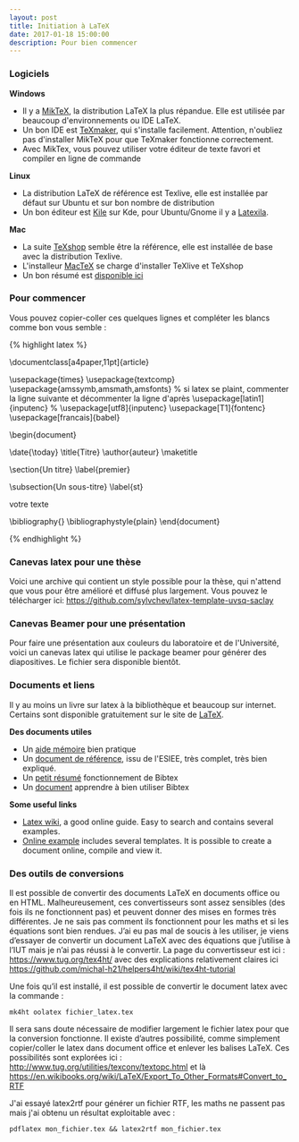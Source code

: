 ```yaml
---
layout: post
title: Initiation à LaTeX
date: 2017-01-18 15:00:00
description: Pour bien commencer
---
```


### Logiciels 
__Windows__
- Il y a [MikTeX](http://miktex.org/), la distribution LaTeX la plus répandue. Elle est utilisée par beaucoup d'environnements ou IDE LaTeX.
- Un bon IDE est [TeXmaker](http://www.xm1math.net/texmaker/), qui s'installe facilement. Attention, n'oubliez pas d'installer MikTeX pour que TeXmaker fonctionne correctement.
- Avec MikTex, vous pouvez utiliser votre éditeur de texte favori et compiler en ligne de commande

__Linux__
- La distribution LaTeX de référence est Texlive, elle est installée par défaut sur Ubuntu et sur bon nombre de distribution
- Un bon éditeur est [Kile](https://kde.org/applications/office/org.kde.kile) sur Kde, pour Ubuntu/Gnome il y a [Latexila](http://projects.gnome.org/latexila/).

__Mac__
- La suite [TeXshop](http://pages.uoregon.edu/koch/texshop/) semble être la référence, elle est installée de base avec la distribution Texlive.
- L'installeur [MacTeX](http://mirror.ctan.org/systems/mac/mactex/MacTeX.pkg) se charge d'installer TeXlive et TeXshop
- Un bon résumé est [disponible ici](http://macdevcenter.com/pub/a/mac/2004/02/03/latex.html)

### Pour commencer 
 Vous pouvez copier-coller ces quelques lignes et compléter les blancs comme bon vous semble :

{% highlight latex %}

\documentclass[a4paper,11pt]{article}

\usepackage{times}
\usepackage{textcomp}
\usepackage{amssymb,amsmath,amsfonts}
% si latex se plaint, commenter la ligne suivante et décommenter la ligne d'après
\usepackage[latin1]{inputenc}
% \usepackage[utf8]{inputenc}
\usepackage[T1]{fontenc}
\usepackage[francais]{babel}

\begin{document}

\date{\today}
\title{Titre}
\author{auteur}
\maketitle

\section{Un titre}
\label{premier}

\subsection{Un sous-titre}
\label{st}

votre texte

\bibliography{<mettre le nom de votre fichier bib>}
\bibliographystyle{plain}
\end{document}

{% endhighlight %}

### Canevas latex pour une thèse

Voici une archive qui contient un style possible pour la thèse, qui n'attend que vous pour être amélioré et diffusé plus largement. Vous pouvez le télécharger ici: <https://github.com/sylvchev/latex-template-uvsq-saclay>

### Canevas Beamer pour une présentation 

Pour faire une présentation aux couleurs du laboratoire et de l'Université, voici un canevas latex qui utilise le package beamer pour générer des diapositives. Le fichier sera disponible bientôt.

### Documents et liens 

Il y au moins un livre sur latex à la bibliothèque et beaucoup sur internet. Certains sont disponible gratuitement sur le site de [LaTeX](http://www.latex-project.org/).


__Des documents utiles__
- Un [aide mémoire](https://tex.loria.fr/general/aide-memoire-latex-seguin1998.pdf) bien pratique
- Un [document de référence](https://www.ntg.nl/doc/bayart/lxmanuel.pdf), issu de l'ESIEE, très complet, très bien expliqué.
- Un [petit résumé](http://www-hep.colorado.edu/~jcumalat/4610_fall_10/bibtex_guide.pdf) fonctionnement de Bibtex
- Un [document](http://tug.ctan.org/info/bibtex/tamethebeast/ttb_en.pdf) apprendre à bien utiliser Bibtex

__Some useful links__
- [Latex wiki](http://en.wikibooks.org/wiki/LaTeX), a good online guide. Easy to search and contains several examples.
- [Online example](https://www.writelatex.com/examples) includes several templates. It is possible to create  a document online, compile and view it.

### Des outils de conversions

Il est possible de convertir des documents LaTeX en documents office ou en HTML.
Malheureusement, ces convertisseurs sont assez sensibles (des fois ils ne fonctionnent pas) et peuvent donner des mises en formes très différentes. Je ne sais pas comment ils fonctionnent pour les maths et si les équations sont bien rendues. J’ai eu pas mal de soucis à les utiliser, je viens d’essayer de convertir un document LaTeX avec des équations que j’utilise à l’IUT mais je n’ai pas réussi à le convertir. La page du convertisseur est ici :
<https://www.tug.org/tex4ht/> avec des explications relativement claires ici <https://github.com/michal-h21/helpers4ht/wiki/tex4ht-tutorial>

Une fois qu’il est installé, il est possible de convertir le document latex avec la commande :

    mk4ht oolatex fichier_latex.tex

Il sera sans doute nécessaire de modifier largement le fichier latex pour que la conversion fonctionne. 
Il existe d’autres possibilité, comme simplement copier/coller le latex dans document office et enlever les balises LaTeX. Ces possibilités sont explorées ici : <http://www.tug.org/utilities/texconv/textopc.html> et là <https://en.wikibooks.org/wiki/LaTeX/Export_To_Other_Formats#Convert_to_RTF>

J'ai essayé latex2rtf pour générer un fichier RTF, les maths ne passent pas mais j'ai obtenu un résultat exploitable avec :

    pdflatex mon_fichier.tex && latex2rtf mon_fichier.tex
